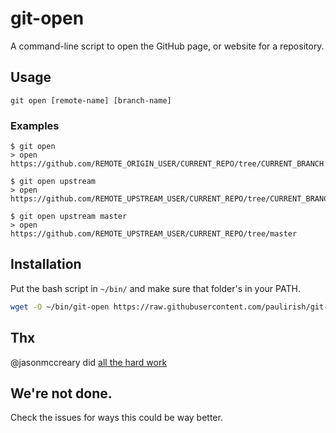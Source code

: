 # git-open

A command-line script to open the GitHub page, or website for a repository.

## Usage
    git open [remote-name] [branch-name]

### Examples
    $ git open
    > open https://github.com/REMOTE_ORIGIN_USER/CURRENT_REPO/tree/CURRENT_BRANCH

    $ git open upstream
    > open https://github.com/REMOTE_UPSTREAM_USER/CURRENT_REPO/tree/CURRENT_BRANCH

    $ git open upstream master
    > open https://github.com/REMOTE_UPSTREAM_USER/CURRENT_REPO/tree/master


## Installation

Put the bash script in `~/bin/` and make sure that folder's in your PATH.

```sh
wget -O ~/bin/git-open https://raw.githubusercontent.com/paulirish/git-open/master/git-open
```

## Thx
@jasonmccreary did [all the hard work](https://github.com/jasonmccreary/gh)

## We're not done.

Check the issues for ways this could be way better.